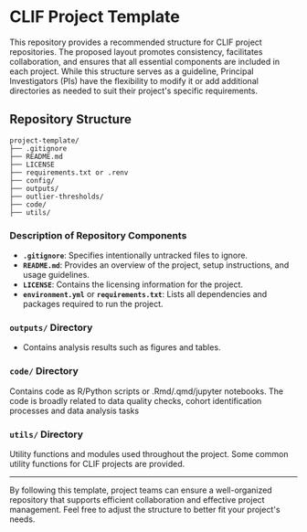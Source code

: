 # CLIF Project Template

This repository provides a recommended structure for CLIF project repositories. The proposed layout promotes consistency, facilitates collaboration, and ensures that all essential components are included in each project. While this structure serves as a guideline, Principal Investigators (PIs) have the flexibility to modify it or add additional directories as needed to suit their project's specific requirements.

## Repository Structure

```
project-template/
├── .gitignore
├── README.md
├── LICENSE
├── requirements.txt or .renv
├── config/
├── outputs/
├── outlier-thresholds/
├── code/
├── utils/
```

### Description of Repository Components

- **`.gitignore`**: Specifies intentionally untracked files to ignore.
- **`README.md`**: Provides an overview of the project, setup instructions, and usage guidelines.
- **`LICENSE`**: Contains the licensing information for the project.
- **`environment.yml`** or **`requirements.txt`**: Lists all dependencies and packages required to run the project.

### `outputs/` Directory
- Contains analysis results such as figures and tables.

### `code/` Directory
Contains code as R/Python scripts or .Rmd/.qmd/jupyter notebooks. 
The code is broadly related to data quality checks, cohort identification processes and data analysis tasks

### `utils/` Directory
Utility functions and modules used throughout the project. Some common utility functions for CLIF projects are provided.

---

By following this template, project teams can ensure a well-organized repository that supports efficient collaboration and effective project management. Feel free to adjust the structure to better fit your project's needs.
